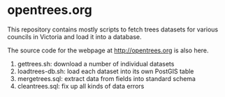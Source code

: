 # opentrees.org

This repository contains mostly scripts to fetch trees datasets for various councils in Victoria and load it into a database. 

The source code for the webpage at http://opentrees.org is also here.

1. gettrees.sh: download a number of individual datasets
2. loadtrees-db.sh: load each dataset into its own PostGIS table
3. mergetrees.sql: extract data from fields into standard schema
4. cleantrees.sql: fix up all kinds of data errors

